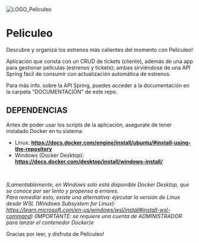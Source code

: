 <img src="https://i.imgur.com/vzOycZh.png" alt="LOGO_Peliculeo"/>

# Peliculeo
Descubre y organiza los estrenos más calientes del momento con Peliculeo!

Aplicación que consta con un CRUD de tickets (cliente), además de una app para gestionar películas (estrenos y tickets); ambas sirviéndose de una API Spring fácil de consumir con actualización automática de estrenos.

Para más info. sobre la API Spring, puedes acceder a la documentación en la carpeta "DOCUMENTACIÓN" de este repo.


## DEPENDENCIAS
Antes de poder usar los scripts de la aplicación, asegurate de tener instalado Docker en tu sistema:
  - Linux: <b>https://docs.docker.com/engine/install/ubuntu/#install-using-the-repository</b>
  - Windows (Docker Desktop): <b>https://docs.docker.com/desktop/install/windows-install/</b>
<br>

<em>(Lamentablemente, en Windows solo está disponible Docker Desktop, que se conoce por ser lento y propenso a errores. <br>
Para remediar esto, existe una alternativa: ejecutar la versión de Linux desde WSL (Windows Subsystem for Linux): https://learn.microsoft.com/en-us/windows/wsl/install#install-wsl-command) (IMPORTANTE: se requiere una cuenta de ADMINISTRADOR para lanzar el contenedor Docker)e</em>

Gracias por leer, y disfruta de Peliculeo!
